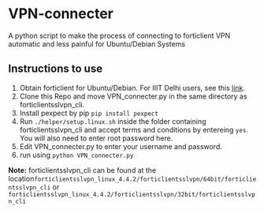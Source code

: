 # VPN-connecter
A python script to make the process of connecting to forticlient VPN automatic and less painful for Ubuntu/Debian Systems

## Instructions to use
1. Obtain forticlient for Ubuntu/Debian. For IIIT Delhi users, see this [link](http://it.iiitd.edu.in/VPN.pdf).
2. Clone this Repo and move VPN_connecter.py in the same directory as forticlientsslvpn_cli.
3. Install pexpect by pip  `pip install pexpect    `
4. Run `./helper/setup.linux.sh` inside the folder containing forticlientsslvpn_cli and accept terms and conditions by entereing `yes`. You will also need to enter root password here.
5. Edit VPN_connecter.py to enter your username and password.
6. run using `python VPN_connecter.py `

**Note:** forticlientsslvpn_cli can be found at the location`forticlientsslvpn_linux_4.4.2/forticlientsslvpn/64bit/forticlientsslvpn_cli` or `forticlientsslvpn_linux_4.4.2/forticlientsslvpn/32bit/forticlientsslvpn_cli`
